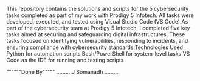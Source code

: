 This repository contains the solutions and scripts for the 5 cybersecurity tasks completed as part of my work with Prodigy 5 Infotech. All tasks were developed, executed, and tested using Visual Studio Code (VS Code).As part of the cybersecurity team at Prodigy 5 Infotech, I completed five key tasks aimed at securing and safeguarding digital infrastructures. These tasks focused on identifying vulnerabilities, responding to incidents, and ensuring compliance with cybersecurity standards.Technologies Used
Python for automation scripts
Bash/PowerShell for system-level tasks
VS Code as the IDE for running and testing scripts

""""""Done By"""""
..........J Somanadh .........
